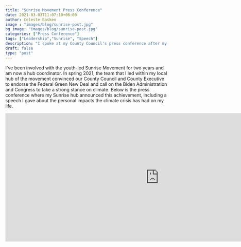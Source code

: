 ```yaml
---
title: "Sunrise Movement Press Conference"
date: 2021-03-03T11:07:10+06:00
author: Celeste Basken
image : "images/blog/sunrise-post.jpg"
bg_image: "images/blog/sunrise-post.jpg"
categories: ["Press Conference"]
tags: ["Leadership","Sunrise", "Speech"]
description: "I spoke at my County Council's press conference after my team convinced them to endorse the Green New Deal."
draft: false
type: "post"
---
```


I've been involved with the youth-led Sunrise Movement for two years and am now a hub coordinator. In spring 2021, the team that I led within my local hub of the movement convinced our County Council and County Executive to endorse the Federal Green New Deal and call on the Biden Administration and Congress to take a strong stance on climate. Below is the press conference where my Sunrise hub announced this achievement, including a speech I gave about the personal impacts the climate crisis has had on my life.

<iframe width="952" height="400" src="https://www.youtube.com/embed/i-JAUycSF3M" title="YouTube video player" frameborder="0" allow="accelerometer; autoplay; clipboard-write; encrypted-media; gyroscope; picture-in-picture" allowfullscreen></iframe>